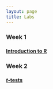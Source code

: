 ```yaml
---
layout: page
title: Labs
---
```


### Week 1

#### [Introduction to R](intro-to-R/lab-intro-to-R.md)



### Week 2

#### [*t*-tests](t-tests/lab-t-tests.md)


<!-- ### Week 3 -->

<!-- #### [One-way ANOVA](ANOVA/lab-ANOVA.md) -->
